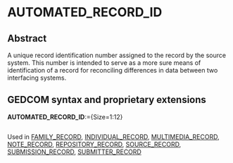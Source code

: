 ﻿# AUTOMATED_RECORD_ID
## Abstract
A unique record identification number assigned to the record by the source system.  This number is
intended to serve as a more sure means of identification of a record for reconciling differences in data
between two interfacing systems.


## GEDCOM syntax and proprietary extensions

**AUTOMATED_RECORD_ID**:={Size=1:12}
<pre>
</pre>
Used in <a href=Ged.FAMILY_RECORD.md>FAMILY_RECORD</a>, <a href=Ged.INDIVIDUAL_RECORD.md>INDIVIDUAL_RECORD</a>, <a href=Ged.MULTIMEDIA_RECORD.md>MULTIMEDIA_RECORD</a>, <a href=Ged.NOTE_RECORD.md>NOTE_RECORD</a>, <a href=Ged.REPOSITORY_RECORD.md>REPOSITORY_RECORD</a>, <a href=Ged.SOURCE_RECORD.md>SOURCE_RECORD</a>, <a href=Ged.SUBMISSION_RECORD.md>SUBMISSION_RECORD</a>, <a href=Ged.SUBMITTER_RECORD.md>SUBMITTER_RECORD</a><br />


